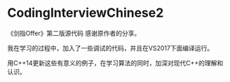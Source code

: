 # CodingInterviewChinese2
《剑指Offer》第二版源代码
感谢原作者的分享。

我在学习的过程中，加入了一些调试的代码，并且在VS2017下面编译运行。

用C++14更新这些有意义的例子，在学习算法的同时，加深对现代C++的理解和认识。


